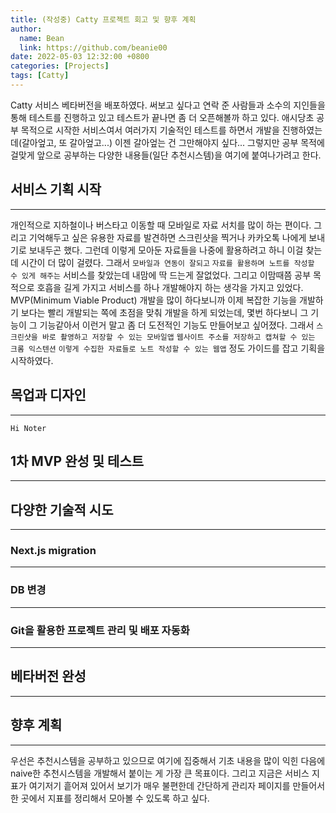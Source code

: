 ```yaml
---
title: (작성중) Catty 프로젝트 회고 및 향후 계획
author:
  name: Bean
  link: https://github.com/beanie00
date: 2022-05-03 12:32:00 +0800
categories: [Projects]
tags: [Catty]
---
```


Catty 서비스 베타버전을 배포하였다. 써보고 싶다고 연락 준 사람들과 소수의 지인들을 통해 테스트를 진행하고 있고 테스트가 끝나면 좀 더 오픈해볼까 하고 있다. 애시당초 공부 목적으로 시작한 서비스여서 여러가지 기술적인 테스트를 하면서 개발을 진행하였는데(갈아엎고, 또 갈아엎고...) 이젠 갈아엎는 건 그만해야지 싶다... 그렇지만 공부 목적에 걸맞게 앞으로 공부하는 다양한 내용들(일단 추천시스템)을 여기에 붙여나가려고 한다.

## 서비스 기획 시작
---
개인적으로 지하철이나 버스타고 이동할 때 모바일로 자료 서치를 많이 하는 편이다. 그리고 기억해두고 싶은 유용한 자료를 발견하면 스크린샷을 찍거나 카카오톡 나에게 보내기로 보내두곤 했다. 그런데 이렇게 모아둔 자료들을 나중에 활용하려고 하니 이걸 찾는 데 시간이 더 많이 걸렸다. 그래서 `모바일과 연동이 잘되고` `자료를 활용하며 노트를 작성할 수 있게 해주는` 서비스를 찾았는데 내맘에 딱 드는게 잘없었다. 그리고 이맘때쯤 공부 목적으로 호흡을 길게 가지고 서비스를 하나 개발해야지 하는 생각을 가지고 있었다. MVP(Minimum Viable Product) 개발을 많이 하다보니까 이제 복잡한 기능을 개발하기 보다는 빨리 개발되는 쪽에 초점을 맞춰 개발을 하게 되었는데, 몇번 하다보니 그 기능이 그 기능같아서 이런거 말고 좀 더 도전적인 기능도 만들어보고 싶어졌다. 그래서 `스크린샷을 바로 촬영하고 저장할 수 있는 모바일앱` `웹사이트 주소를 저장하고 캡쳐할 수 있는 크롬 익스텐션` `이렇게 수집한 자료들로 노트 작성할 수 있는 웹앱` 정도 가이드를 잡고 기획을 시작하였다.

## 목업과 디자인
---
`Hi Noter`

## 1차 MVP 완성 및 테스트
---

## 다양한 기술적 시도
---

### Next.js migration
---

### DB 변경
---

### Git을 활용한 프로젝트 관리 및 배포 자동화
---

## 베타버전 완성
---

## 향후 계획
---

우선은 추천시스템을 공부하고 있으므로 여기에 집중해서 기초 내용을 많이 익힌 다음에 naive한 추천시스템을 개발해서 붙이는 게 가장 큰 목표이다.
그리고 지금은 서비스 지표가 여기저기 흩어져 있어서 보기가 매우 불편한데 간단하게 관리자 페이지를 만들어서 한 곳에서 지표를 정리해서 모아볼 수 있도록 하고 싶다.
